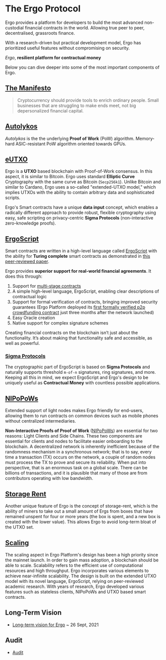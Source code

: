 # The Ergo Protocol

Ergo provides a platform for developers to build the most advanced non-custodial financial contracts in the world. Allowing true peer to peer, decentralised, grassroots finance.

With a research-driven but practical development model, Ergo has prioritized useful features without compromising on security. 

*Ergo*,  **resilient platform for contractual money**

Below you can dive deeper into some of the most important components of Ergo. 

## [The Manifesto](https://ergoplatform.org/en/blog/2021-04-26-the-ergo-manifesto/)                                                      
> Cryptocurrency should provide tools to enrich ordinary people. Small businesses that are struggling to make ends meet, not big depersonalized financial capital.

## [Autolykos](/dev/protocol/autolykos)

*Autolykos* is the the underlying **Proof of Work** (PoW) algorithm. Memory-hard ASIC-resistant PoW algorithm oriented towards GPUs.

## [eUTXO](/dev/data-model/box)

Ergo is a **UTXO** based blockchain with Proof-of-Work consensus. In this aspect, it is similar to Bitcoin. Ergo uses standard **Elliptic Curve** Cryptography with the same curve as Bitcoin (`Secp256k1`). Unlike Bitcoin and similar to Cardano, Ergo uses a so-called "extended-UTXO model," which implies UTXOs with the ability to contain arbitrary data and sophisticated scripts. 

Ergo's Smart contracts have a unique **data input** concept, which enables a radically different approach to provide robust, flexible cryptography using easy, safe scripting on privacy-centric **Sigma Protocols** (non-interactive zero-knowledge proofs). 


## [ErgoScript](/dev/scs/ergoscript)


Smart contracts are written in a high-level language called [ErgoScript](/dev/scs/ergoscript) with the ability for **Turing complete** smart contracts as demonstrated in [this peer-reviewed paper](https://arxiv.org/pdf/1806.10116v1.pdf).

Ergo provides **superior support for real-world financial agreements**. It does this through:

1. Support for [multi-stage contracts](/dev/scs/multi) 
2. A simple high-level language, ErgoScript, enabling clear descriptions of contractual logic
3. Support for formal verification of contracts, bringing improved security guarantees (Ergo Platform deployed its [first formally verified p2p crowdfunding contract](https://twitter.com/chepurnoy/status/1239936086106935296) just three months after the network launched)
4. Easy Oracle creation
5. Native support for complex signature schemes

Creating financial contracts on the blockchain isn’t just about the functionality. It’s about making that functionality safe and accessible, as well as powerful. 


### [Sigma Protocols](/site/dev/scs/sigma/index.html)

The cryptographic part of ErgoScript is based on **Sigma Protocols** and naturally supports threshold `m-of-n` signatures, ring signatures, and more. Keeping all this in mind, we expect ErgoScript and Ergo's design to be uniquely useful as **Contractual Money** with countless possible applications. 

## [NIPoPoWs](/dev/protocol/nipopow)

Extended support of light nodes makes Ergo friendly for end-users, allowing them to run contracts on common devices such as mobile phones without centralized intermediaries. 

**Non-Interactive Proofs of Proof of Work** ([NIPoPoWs](https://nipopows.com/)) are essential for two reasons: Light Clients and Side Chains. These two components are essential for clients and nodes to facilitate easier onboarding to the blockchain. A decentralized network is inherently inefficient because of the randomness mechanism in a synchronous network; that is to say, every time a transaction (TX) occurs on the network, a couple of random nodes must process the TX to prove and secure its reliability. When put into perspective, that is an enormous task on a global scale. There can be billions of transactions, and it is plausible that many of those are from contributors operating with low bandwidth.



## [Storage Rent](/dev/protocol/rent)
Another unique feature of Ergo is the concept of storage-rent, which is the ability of miners to take out a small amount of Ergs from boxes that have remained unspent for four or more years (the box is spent, and a new box is created with the lower value). This allows Ergo to avoid long-term bloat of the UTXO set.


## [Scaling](/dev/protocol/scaling)

The scaling aspect in Ergo Platform's design has been a high priority since the mainnet launch. In order to gain mass adoption, a blockchain should be able to scale. Scalability refers to the efficient use of computational resources and high throughput. Ergo incorporates various elements to achieve near-infinite scalability. The design is built on the extended UTXO model with its novel language, ErgoScript, relying on peer-reviewed academic research. With years of research, Ergo developed various features such as stateless clients, NIPoPoWs and UTXO based smart contracts.





## Long-Term Vision

- [Long-term vision for Ergo](https://www.ergoforum.org/t/long-term-vision-for-ergo/2629) ~ 26 Sept, 2021

## Audit

- [Audit](../protocol/audit.md)